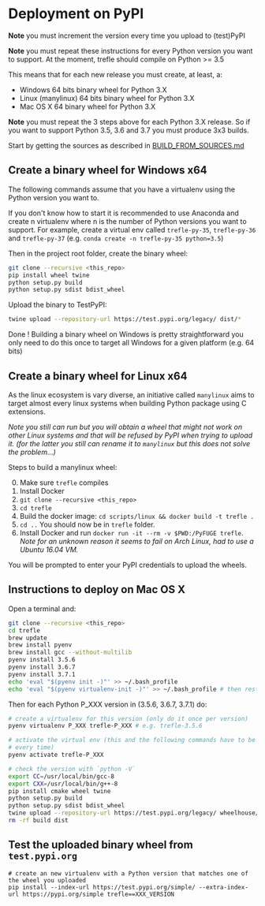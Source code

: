 # Deployment on PyPI

**Note** you must increment the version every time you upload to (test)PyPI

**Note** you must repeat these instructions for every Python version you want to support. At the moment, trefle should compile on Python >= 3.5

This means that for each new release you must create, at least, a:
  * Windows 64 bits binary wheel for Python 3.X
  * Linux (manylinux) 64 bits binary wheel for Python 3.X
  * Mac OS X 64 binary wheel for Python 3.X

**Note** you must repeat the 3 steps above for each Python 3.X release. So if you want to support Python 3.5, 3.6 and 3.7 you must produce 3x3 builds.

Start by getting the sources as described in [BUILD_FROM_SOURCES.md](docs/BUILD_FROM_SOURCES.md)

## Create a binary wheel for Windows x64

The following commands assume that you have a virtualenv using the Python version you want to.

If you don't know how to start it is recommended to use Anaconda and create n virtualenv where
n is the number of Python versions you want to support. For example, create a virtual env
called `trefle-py-35`, `trefle-py-36` and `trefle-py-37` (e.g. `conda create -n trefle-py-35 python=3.5`)

Then in the project root folder, create the binary wheel:

```bash
git clone --recursive <this_repo>
pip install wheel twine
python setup.py build
python setup.py sdist bdist_wheel
```

Upload the binary to TestPyPI:

```bash
twine upload --repository-url https://test.pypi.org/legacy/ dist/*
```

Done ! Building a binary wheel on Windows is pretty straightforward you only need to do this once to target all Windows for a given platform (e.g. 64 bits)

## Create a binary wheel for Linux x64

As the linux ecosystem is vary diverse, an initiative called `manylinux` aims to target almost every linux systems when building Python package using C extensions.

_Note you still can run but you will obtain a wheel that might not work on other Linux systems and that will be refused by PyPI when trying to upload it. (for the latter you still can rename it to `manylinux` but this does not solve the problem...)_

Steps to build a manylinux wheel:

0. Make sure `trefle` compiles
1. Install Docker
2. `git clone --recursive <this_repo>`
3. `cd trefle`
3. Build the docker image: `cd scripts/linux && docker build -t trefle .`
4. `cd ..` You should now be in `trefle` folder.
5. Install Docker and run `docker run -it --rm -v $PWD:/PyFUGE trefle`. _Note for an unknown reason it seems to fail on Arch Linux, had to use a Ubuntu 16.04 VM._

You will be prompted to enter your PyPI credentials to upload the wheels.

## Instructions to deploy on Mac OS X

Open a terminal and:

```bash
git clone --recursive <this_repo>
cd trefle
brew update
brew install pyenv
brew install gcc --without-multilib
pyenv install 3.5.6
pyenv install 3.6.7
pyenv install 3.7.1
echo 'eval "$(pyenv init -)"' >> ~/.bash_profile
echo 'eval "$(pyenv virtualenv-init -)"' >> ~/.bash_profile # then restart the terminal
```
Then for each Python P_XXX version in (3.5.6, 3.6.7, 3.7.1) do:

```bash
# create a virtualenv for this version (only do it once per version)
pyenv virtualenv P_XXX trefle-P_XXX # e.g. trefle-3.5.6

# activate the virtual env (this and the following commands have to be done
# every time)
pyenv activate trefle-P_XXX

# check the version with `python -V`
export CC=/usr/local/bin/gcc-8
export CXX=/usr/local/bin/g++-8
pip install cmake wheel twine
python setup.py build
python setup.py sdist bdist_wheel
twine upload --repository-url https://test.pypi.org/legacy/ wheelhouse/*
rm -rf build dist
```

## Test the uploaded binary wheel from `test.pypi.org`

```
# create an new virtualenv with a Python version that matches one of the wheel you uploaded
pip install --index-url https://test.pypi.org/simple/ --extra-index-url https://pypi.org/simple trefle==XXX_VERSION
```


